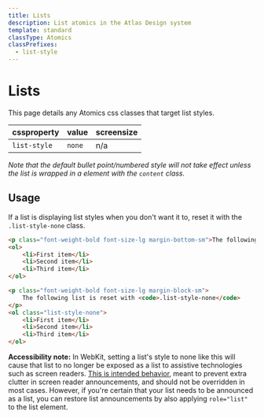 ```yaml
---
title: Lists
description: List atomics in the Atlas Design system
template: standard
classType: Atomics
classPrefixes:
  - list-style
---
```


# Lists

This page details any Atomics css classes that target list styles.

| cssproperty  | value  | screensize |
| ------------ | ------ | ---------- |
| `list-style` | `none` | n/a        |

*Note that the default bullet point/numbered style will not take effect unless the list is wrapped in a element with the `content` class.*

## Usage

If a list is displaying list styles when you don't want it to, reset it with the `.list-style-none` class.

```html
<p class="font-weight-bold font-size-lg margin-bottom-sm">The following list is not reset.</p>
<ol>
	<li>First item</li>
	<li>Second item</li>
	<li>Third item</li>
</ol>

<p class="font-weight-bold font-size-lg margin-block-sm">
	The following list is reset with <code>.list-style-none</code>
</p>
<ol class="list-style-none">
	<li>First item</li>
	<li>Second item</li>
	<li>Third item</li>
</ol>
```

**Accessibility note:** In WebKit, setting a list's style to none like this will cause that list to no longer be exposed as a list to assistive technologies such as screen readers. [This is intended behavior](https://twitter.com/cookiecrook/status/1337226933822603270), meant to prevent extra clutter in screen reader announcements, and should not be overridden in most cases. However, if you're certain that your list needs to be announced as a list, you can restore list announcements by also applying `role="list"` to the list element.
